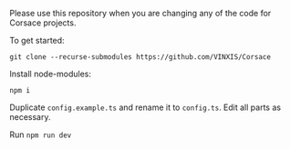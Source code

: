 Please use this repository when you are changing any of the code for Corsace projects.

To get started:
```
git clone --recurse-submodules https://github.com/VINXIS/Corsace
```

Install node-modules:
```
npm i
```

Duplicate `config.example.ts` and rename it to `config.ts`. Edit all parts as necessary.

Run `npm run dev`